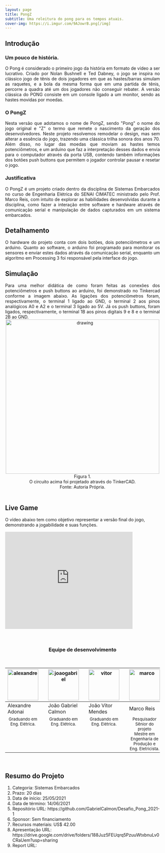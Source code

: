 ```yaml
---
layout: page
title: PongZ
subtitle: Uma releitura do pong para os tempos atuais.
cover-img: https://i.imgur.com/9AJowrB.png[/img]
---
```


## Introdução

### Um pouco de história.
<div style="text-align: justify"> 
O Pong é considerado o primeiro jogo da história em formato de vídeo a ser lucrativo. Criado por  Nolan Bushnell e Ted Dabney, o jogo se inspira no clássico jogo de tênis de dois jogadores em que as hastes/barras simulam as raquetes, e a bola da mesma forma que em uma partida de tênis, percorre a quadra até um dos jogadores não conseguir rebater. A versão clássica do PONG consiste em um console ligado a um monitor, sendo as hastes movidas por moedas.
</div>

### O PongZ
<div style="text-align: justify"> 
Nesta versão que adotamos o nome de PongZ, sendo "Pong" o nome do jogo original e "Z" o termo que remete o nascimento da geração dos desenvolvedores. Neste projeto resolvemos remodelar o design, mas sem alterar a essência do jogo, trazendo uma clássica trilha sonora dos anos 70. Além disso, no lugar das moedas que moviam as hastes temos potenciômetros, e um arduino que faz a interpretação desses dados e envia para o computador através da porta USB, contendo também informações dos botões push buttons que permitem o jogador controlar pausar e resetar o jogo.
</div>

### Justificativa
<div style="text-align: justify"> 
O PongZ é um projeto criado dentro da disciplina de Sistemas Embarcados no curso de Engenharia Elétrica do SENAI CIMATEC ministrado pelo Prof. Marco Reis, com intuito de explorar as habilidades desenvolvidas durante a disciplina, como fazer a interação entre software e hardware através de comunicação serial e manipulação de dados capturados em um sistema embarcados.
</div>

## Detalhamento
<div style="text-align: justify"> 
O hardware do projeto conta com dois botões, dois potenciômetros e um arduino. Quanto ao software, o arduino foi programado para monitorar os sensores e enviar estes dados através da comunicação serial, enquanto um algoritmo em Processing 3 foi responsável pela interface do jogo.
</div>

## Simulação
<div style="text-align: justify"> 
Para uma melhor didática de como foram feitas as conexões dos potenciômetros e push buttons ao arduino, foi demonstrado no Tinkercad conforme a imagem abaixo. As ligações dos potenciômetros foram, respectivamente, o terminal 1 ligado ao GND, o terminal 2 aos pinos analógicos A0 e A2 e o terminal 3 ligado ao 5V. Já os push buttons, foram ligados, respectivamente, o terminal 1B aos pinos digitais 9 e 8 e o terminal 2B ao GND.
</div>


<div style="text-align: center"> 
<img src="https://i.imgur.com/3AbOHrB.png[/img]" alt="drawing" width="500"/>
</div>

<div style="text-align: center"> 
Figura 1. <br/>
O circuito acima foi projetado através do TinkerCAD.<br/>
Fonte: Autoria Própria.</div>
<br/>

## Live Game

O vídeo abaixo tem como objetivo representar a versão final do jogo, demonstrando a jogabilidade e suas funções.

<div class="embed-responsive embed-responsive-16by9">

<iframe width="415" height="315" src="https://www.youtube.com/embed/Yl8Gpslcpxw" title="YouTube video player" frameborder="0" allow="accelerometer; autoplay; clipboard-write; encrypted-media; gyroscope; picture-in-picture" allowfullscreen></iframe>

</div>

<br/>
<br/>

<center><h3 class="post-title">Equipe de desenvolvimento</h3><br/></center>
<div class="row">
  <div class=" col-xl-auto offset-xl-0 col-lg-4 offset-lg-0">
    <table class="table-borderless highlight">
      <thead>
        <tr>
          <th><center><img src="https://i.imgur.com/3ttQNPA.png[/img]" width="100" alt="alexandre" class="img-fluid rounded-circle" /></center></th>
          <th></th>
          <th><center><img src="https://i.imgur.com/U2jY6Uf.png[/img]" width="100" alt="joaogabriel" class="img-fluid rounded-circle"/></center></th>
          <th></th>
          <th><center><img src="https://i.imgur.com/zk8ti6l.png[/img]" width="100" alt="vitor" class="img-fluid rounded-circle"/></center></th>
          <th></th>
           <th><center><img src="" width="100" alt="marco" class="img-fluid rounded-circle"/></center></th>
        </tr>
      </thead>
      <tbody>
        <tr class="font-weight-bolder" style="text-align: center margin-top: 0">
         <td width="25.00%">Alexandre Adonai</td>
          <td></td>
          <td width="25.00%">João Gabriel Calmon</td>
          <td></td>
          <td width="25.00%">João Vítor Mendes</td>
          <td></td>
          <td width="25.00%">Marco Reis</td>
        </tr>
        <tr style="text-align: center" >
          <td style="vertical-align: top"><small>Graduando em Eng. Elétrica.</small></td>
          <td></td>
          <td style="vertical-align: top"><small>Graduando em Eng. Elétrica.</small></td>
          <td></td>
          <td style="vertical-align: top"><small>Graduando em Eng. Elétrica.</small></td>
          <td></td>
          <td style="vertical-align: top"><small>Pesquisador Sênior do projeto <br>Mestre em Engenharia de Produção e Eng. Eletricista.</small></td>
        </tr>
      </tbody>
    </table>
  </div>
</div>
<br>

## Resumo do Projeto
<ol>
<li>Categoria: Sistemas Embarcados</li>
<li>Prazo: 20 dias</li>
<li>Data de início: 25/05/2021</li>
<li>Data de término: 14/06/2021</li>
<li>Repositório URL: https://github.com/GabrielCalmon/Desafio_Pong_2021-1</li>
<li>Sponsor: Sem financiamento </li>
<li>Recursos materiais: US$ 42.00</li>
<li>Apresentação URL: https://drive.google.com/drive/folders/188Juz5FEUqrq5PzuuWtxbnuLv0CRaUem?usp=sharing</li>
<li>Report URL:</li>
</ol>

</div>